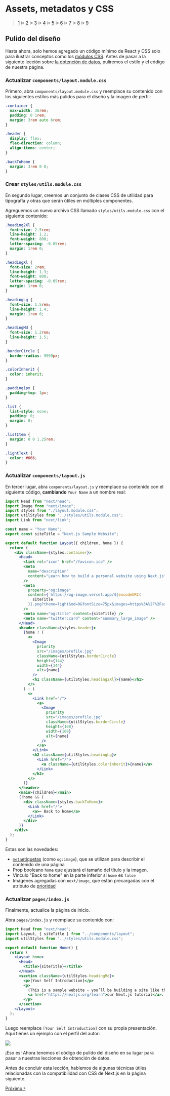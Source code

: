 # Assets, metadatos y CSS

> [1](./1.md) &#5125; [2](./2.md) &#5125; [3](./3.md) &#5125; [4](./4.md) &#5125; [5](./5.md) &#5125; [6](./6.md) &#5125; [7](./7.md) &#5125; [8](./8.md) &#5125; [9](./9.md)

## Pulido del diseño

Hasta ahora, solo hemos agregado un código mínimo de React y CSS solo para ilustrar conceptos como los [módulos CSS](https://nextjs.org/docs/basic-features/built-in-css-support#adding-component-level-css). Antes de pasar a la siguiente lección sobre [la obtención de datos](https://nextjs.org/docs/basic-features/data-fetching), puliremos el estilo y el código de nuestra página.

### Actualizar `components/layout.module.css`

Primero, abra `components/layout.module.css` y reemplace su contenido con los siguientes estilos más pulidos para el diseño y la imagen de perfil:

```css
.container {
  max-width: 36rem;
  padding: 0 1rem;
  margin: 3rem auto 6rem;
}

.header {
  display: flex;
  flex-direction: column;
  align-items: center;
}

.backToHome {
  margin: 3rem 0 0;
}
```

### Crear `styles/utils.module.css`

En segundo lugar, creemos un conjunto de clases CSS de utilidad para tipografía y otras que serán útiles en múltiples componentes.

Agreguemos un nuevo archivo CSS llamado `styles/utils.module.css` con el siguiente contenido:

```css
.heading2Xl {
  font-size: 2.5rem;
  line-height: 1.2;
  font-weight: 800;
  letter-spacing: -0.05rem;
  margin: 1rem 0;
}

.headingXl {
  font-size: 2rem;
  line-height: 1.3;
  font-weight: 800;
  letter-spacing: -0.05rem;
  margin: 1rem 0;
}

.headingLg {
  font-size: 1.5rem;
  line-height: 1.4;
  margin: 1rem 0;
}

.headingMd {
  font-size: 1.2rem;
  line-height: 1.5;
}

.borderCircle {
  border-radius: 9999px;
}

.colorInherit {
  color: inherit;
}

.padding1px {
  padding-top: 1px;
}

.list {
  list-style: none;
  padding: 0;
  margin: 0;
}

.listItem {
  margin: 0 0 1.25rem;
}

.lightText {
  color: #666;
}
```

### Actualizar `components/layout.js`

En tercer lugar, abra `components/layout.js` y reemplace su contenido con el siguiente código, **cambiando** `Your Name` a un nombre real:

```jsx
import Head from "next/head";
import Image from "next/image";
import styles from "./layout.module.css";
import utilStyles from "../styles/utils.module.css";
import Link from "next/link";

const name = "Your Name";
export const siteTitle = "Next.js Sample Website";

export default function Layout({ children, home }) {
  return (
    <div className={styles.container}>
      <Head>
        <link rel="icon" href="/favicon.ico" />
        <meta
          name="description"
          content="Learn how to build a personal website using Next.js"
        />
        <meta
          property="og:image"
          content={`https://og-image.vercel.app/${encodeURI(
            siteTitle
          )}.png?theme=light&md=0&fontSize=75px&images=https%3A%2F%2Fassets.vercel.com%2Fimage%2Fupload%2Ffront%2Fassets%2Fdesign%2Fnextjs-black-logo.svg`}
        />
        <meta name="og:title" content={siteTitle} />
        <meta name="twitter:card" content="summary_large_image" />
      </Head>
      <header className={styles.header}>
        {home ? (
          <>
            <Image
              priority
              src="/images/profile.jpg"
              className={utilStyles.borderCircle}
              height={144}
              width={144}
              alt={name}
            />
            <h1 className={utilStyles.heading2Xl}>{name}</h1>
          </>
        ) : (
          <>
            <Link href="/">
              <a>
                <Image
                  priority
                  src="/images/profile.jpg"
                  className={utilStyles.borderCircle}
                  height={108}
                  width={108}
                  alt={name}
                />
              </a>
            </Link>
            <h2 className={utilStyles.headingLg}>
              <Link href="/">
                <a className={utilStyles.colorInherit}>{name}</a>
              </Link>
            </h2>
          </>
        )}
      </header>
      <main>{children}</main>
      {!home && (
        <div className={styles.backToHome}>
          <Link href="/">
            <a>← Back to home</a>
          </Link>
        </div>
      )}
    </div>
  );
}
```

Estas son las novedades:

- [`meta`etiquetas](https://en.wikipedia.org/wiki/Meta_element) (como `og:image`), que se utilizan para describir el contenido de una página
- Prop booleano `home` que ajustará el tamaño del título y la imagen.
- Vínculo "Back to home" en la parte inferior si `home` es `false`
- Imágenes agregadas con `next/image`, que están precargadas con el atributo de [prioridad](https://nextjs.org/docs/api-reference/next/image#priority)

### Actualizar `pages/index.js`

Finalmente, actualice la página de inicio.

Abra `pages/index.js` y reemplace su contenido con:

```jsx
import Head from "next/head";
import Layout, { siteTitle } from "../components/layout";
import utilStyles from "../styles/utils.module.css";

export default function Home() {
  return (
    <Layout home>
      <Head>
        <title>{siteTitle}</title>
      </Head>
      <section className={utilStyles.headingMd}>
        <p>[Your Self Introduction]</p>
        <p>
          (This is a sample website - you’ll be building a site like this on{" "}
          <a href="https://nextjs.org/learn">our Next.js tutorial</a>.)
        </p>
      </section>
    </Layout>
  );
}
```

Luego reemplace `[Your Self Introduction]` con su propia presentación. Aquí tienes un ejemplo con el perfil del autor:

![](./images/example.png)

¡Eso es! Ahora tenemos el código de pulido del diseño en su lugar para pasar a nuestras lecciones de obtención de datos.

Antes de concluir esta lección, hablemos de algunas técnicas útiles relacionadas con la compatibilidad con CSS de Next.js en la página siguiente.

[Próximo &#707;](./9.md)
